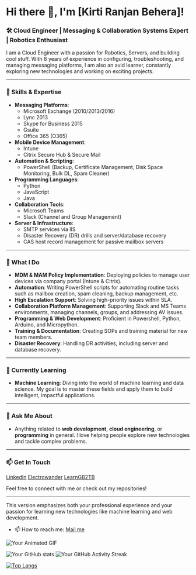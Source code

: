 # Hi there 👋, I'm [Kirti Ranjan Behera]!

### 🛠️ Cloud Engineer | Messaging & Collaboration Systems Expert | Robotics Enthusiast

I am a Cloud Engineer with a passion for Robotics, Servers, and building cool stuff. With 8 years of experience in configuring, troubleshooting, and managing messaging platforms, I am also an avid learner, constantly exploring new technologies and working on exciting projects.

---

### 🔧 Skills & Expertise

- **Messaging Platforms**: 
  - Microsoft Exchange (2010/2013/2016)
  - Lync 2013
  - Skype for Business 2015
  - Gsuite
  - Office 365 (O365)
- **Mobile Device Management**: 
  - Intune
  - Citrix Secure Hub & Secure Mail
- **Automation & Scripting**: 
  - PowerShell (Backup, Certificate Management, Disk Space Monitoring, Bulk DL, Spam Cleaner)
- **Programming Languages**:
  - Python
  - JavaScript
  - Java
- **Collaboration Tools**:
  - Microsoft Teams
  - Slack (Channel and Group Management)
- **Server & Infrastructure**:
  - SMTP services via IIS
  - Disaster Recovery (DR) drills and server/database recovery
  - CAS host record management for passive mailbox servers

---

### 🚀 What I Do

- **MDM & MAM Policy Implementation**: Deploying policies to manage user devices via company portal (Intune & Citrix).
- **Automation**: Writing PowerShell scripts for automating routine tasks such as mailbox creation, spam cleaning, backup management, etc.
- **High Escalation Support**: Solving high-priority issues within SLA.
- **Collaboration Platform Management**: Supporting Slack and MS Teams environments, managing channels, groups, and addressing AV issues.
- **Programming & Web Development**: Proficient in Powershell, Python, Arduino, and Micropython.
- **Training & Documentation**: Creating SOPs and training material for new team members.
- **Disaster Recovery**: Handling DR activities, including server and database recovery.

---

### 🌱 Currently Learning

- **Machine Learning**: Diving into the world of machine learning and data science. My goal is to master these fields and apply them to build intelligent, impactful applications.

---

### 💬 Ask Me About

- Anything related to **web development**, **cloud engineering**, or **programming** in general. I love helping people explore new technologies and tackle complex problems.

---

### 📫 Get In Touch

[LinkedIn](https://www.linkedin.com/in/kirti-ranjan-behera-40b65418/)
  [Electrowander](http://www.youtube.com/@ElectroWander)
  [LearnGB2TB](http://www.youtube.com/@learngb2tb)
  
Feel free to connect with me or check out my repositories!

--- 

This version emphasizes both your professional experience and your passion for learning new technologies like machine learning and web development.
- 📫 How to reach me: [Mail me](mailto:kirtiranjan1988@gmail.com)

![Your Animated GIF](https://tenor.com/view/hi-robot-gif-18871668.gif)

![Your GitHub stats](https://github-readme-stats.vercel.app/api?username=yourusername&show_icons=true&theme=radical) ![Your GitHub Activity Streak](https://github-readme-streak-stats.herokuapp.com/?user=yourusername&theme=dark)

[![Top Langs](https://github-readme-stats.vercel.app/api/top-langs/?username=yourusername&layout=compact)](https://github.com/anuraghazra/github-readme-stats)


